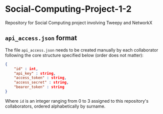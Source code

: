 # Social-Computing-Project-1-2

Repository for Social Computing project involving Tweepy and NetworkX

## `api_access.json` format

The file `api_access.json` needs to be created manually by each collaborator following the core structure specified below (order does not matter):

```json
{
    "id" : int,
    "api_key" : string,
    "access_token" : string,
    "access_secret" : string,
    "bearer_token" : string
}
```

Where `id` is an integer ranging from 0 to 3 assigned to this repository's collaborators, ordered alphabetically by surname.
